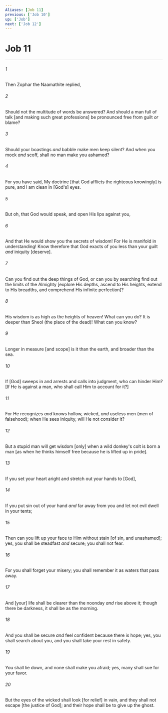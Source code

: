 ```yaml
---
Aliases: [Job 11]
previous: ['Job 10']
up: ['Job']
next: ['Job 12']
---
```

# Job 11

***














###### 1 






Then Zophar the Naamathite replied, 













###### 2 






Should not the multitude of words be answered? And should a man full of talk [and making such great professions] be pronounced free from guilt _or_ blame? 













###### 3 






Should your boastings _and_ babble make men keep silent? And when you mock _and_ scoff, shall no man make you ashamed? 













###### 4 






For you have said, My doctrine [that God afflicts the righteous knowingly] is pure, and I am clean in [God's] eyes. 













###### 5 






But oh, that God would speak, and open His lips against you, 













###### 6 






And that He would show you the secrets of wisdom! For He is manifold in understanding! Know therefore that God exacts of you less than your guilt _and_ iniquity [deserve]. 













###### 7 






Can you find out the deep things of God, or can you by searching find out the limits of the Almighty [explore His depths, ascend to His heights, extend to His breadths, and comprehend His infinite perfection]? 













###### 8 






His wisdom is as high as the heights of heaven! What can you do? It is deeper than Sheol (the place of the dead)! What can you know? 













###### 9 






Longer in measure [and scope] is it than the earth, and broader than the sea. 













###### 10 






If [God] sweeps in and arrests and calls into judgment, who can hinder Him? [If He is against a man, who shall call Him to account for it?] 













###### 11 






For He recognizes _and_ knows hollow, wicked, _and_ useless men (men of falsehood); when He sees iniquity, will He not consider it? 













###### 12 






But a stupid man will get wisdom [only] when a wild donkey's colt is born a man [as when he thinks himself free because he is lifted up in pride]. 













###### 13 






If you set your heart aright and stretch out your hands to [God], 













###### 14 






If you put sin out of your hand _and_ far away from you and let not evil dwell in your tents; 













###### 15 






Then can you lift up your face to Him without stain [of sin, and unashamed]; yes, you shall be steadfast _and_ secure; you shall not fear. 













###### 16 






For you shall forget your misery; you shall remember it as waters that pass away. 













###### 17 






And [your] life shall be clearer than the noonday _and_ rise above it; though there be darkness, it shall be as the morning. 













###### 18 






And you shall be secure _and_ feel confident because there is hope; yes, you shall search about you, and you shall take your rest in safety. 













###### 19 






You shall lie down, and none shall make you afraid; yes, many shall sue for your favor. 













###### 20 






But the eyes of the wicked shall look [for relief] in vain, and they shall not escape [the justice of God]; and their hope shall be to give up the ghost.
